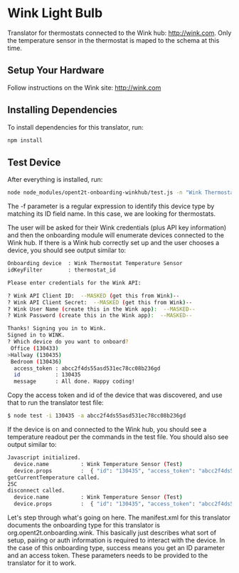 # Wink Light Bulb

Translator for thermostats connected to the Wink hub: http://wink.com. Only the temperature sensor in the thermostat is maped to the schema
at this time.

## Setup Your Hardware

Follow instructions on the Wink site: http://wink.com 

## Installing Dependencies
To install dependencies for this translator, run:

```bash
npm install
```

## Test Device
After everything is installed, run:

```bash
node node_modules/opent2t-onboarding-winkhub/test.js -n "Wink Thermostat Temperature Sensor" -f "thermostat_id"
```

The -f parameter is a regular expression to identify this device type by matching its ID field name. In this case, we are looking
for thermostats.

The user will be asked for their Wink credentials (plus API key information) and then the onboarding module will enumerate devices
connected to the Wink hub. If there is a Wink hub correctly set up and the user chooses a device, you should see output similar to:

```bash
Onboarding device  : Wink Thermostat Temperature Sensor
idKeyFilter        : thermostat_id

Please enter credentials for the Wink API:

? Wink API Client ID:  --MASKED (get this from Wink)--
? Wink API Client Secret:  --MASKED (get this from Wink)--
? Wink User Name (create this in the Wink app):  --MASKED--
? Wink Password (create this in the Wink app):  --MASKED--

Thanks! Signing you in to Wink.
Signed in to WINK.
? Which device do you want to onboard?
 Office (130433)
>Hallway (130435)
 Bedroom (130436)
  access_token : abcc2f4ds55asd531ec78cc08b236gd
  id           : 130435
  message      : All done. Happy coding!
```

Copy the access token and id of the device that was discovered, and use that to run the translator test file:

```bash
$ node test -i 130435 -a abcc2f4ds55asd531ec78cc08b236gd

```

If the device is on and connected to the Wink hub, you should see a temperature readout per
the commands in the test file. You should also see output similar to:

```bash
Javascript initialized.
  device.name          : Wink Temperature Sensor (Test)
  device.props         :  { "id": "130435", "access_token": "abcc2f4ds55asd531ec78cc08b236gd" }
getCurrentTemperature called.
25C
disconnect called.
  device.name          : Wink Temperature Sensor (Test)
  device.props         :  { "id": "130435", "access_token": "abcc2f4ds55asd531ec78cc08b236gd" }
```

Let's step through what's going on here. The manifest.xml for this translator documents the onboarding type
for this translator is org.opent2t.onboarding.wink. This basically just describes what sort of setup, pairing or
auth information is required to interact with the device. In the case of this onboarding type, success means you get
an ID parameter and an access token. These parameters needs to be provided to the translator for it to work.
